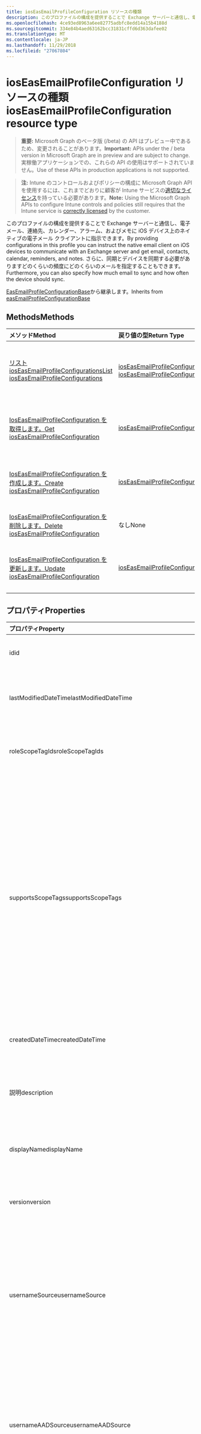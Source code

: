 ```yaml
---
title: iosEasEmailProfileConfiguration リソースの種類
description: このプロファイルの構成を提供することで Exchange サーバーと通信し、電子メール、連絡先、カレンダー、アラーム、およびメモに iOS デバイス上のネイティブの電子メール クライアントに指示できます。 さらに、同期とデバイスを同期する必要がありますどのくらいの頻度にどのくらいのメールを指定することもできます。
ms.openlocfilehash: 4ce93ed8963a6ee82775adbfc8edd14a15b4188d
ms.sourcegitcommit: 334e84b4aed63162bcc31831cffd6d363dafee02
ms.translationtype: MT
ms.contentlocale: ja-JP
ms.lasthandoff: 11/29/2018
ms.locfileid: "27067804"
---
```

# <a name="ioseasemailprofileconfiguration-resource-type"></a><span data-ttu-id="a923e-104">iosEasEmailProfileConfiguration リソースの種類</span><span class="sxs-lookup"><span data-stu-id="a923e-104">iosEasEmailProfileConfiguration resource type</span></span>

> <span data-ttu-id="a923e-105">**重要:** Microsoft Graph のベータ版 (/beta) の API はプレビュー中であるため、変更されることがあります。</span><span class="sxs-lookup"><span data-stu-id="a923e-105">**Important:** APIs under the / beta version in Microsoft Graph are in preview and are subject to change.</span></span> <span data-ttu-id="a923e-106">実稼働アプリケーションでの、これらの API の使用はサポートされていません。</span><span class="sxs-lookup"><span data-stu-id="a923e-106">Use of these APIs in production applications is not supported.</span></span>

> <span data-ttu-id="a923e-107">**注:** Intune のコントロールおよびポリシーの構成に Microsoft Graph API を使用するには、これまでどおりに顧客が Intune サービスの[適切なライセンス](https://go.microsoft.com/fwlink/?linkid=839381)を持っている必要があります。</span><span class="sxs-lookup"><span data-stu-id="a923e-107">**Note:** Using the Microsoft Graph APIs to configure Intune controls and policies still requires that the Intune service is [correctly licensed](https://go.microsoft.com/fwlink/?linkid=839381) by the customer.</span></span>

<span data-ttu-id="a923e-108">このプロファイルの構成を提供することで Exchange サーバーと通信し、電子メール、連絡先、カレンダー、アラーム、およびメモに iOS デバイス上のネイティブの電子メール クライアントに指示できます。</span><span class="sxs-lookup"><span data-stu-id="a923e-108">By providing configurations in this profile you can instruct the native email client on iOS devices to communicate with an Exchange server and get email, contacts, calendar, reminders, and notes.</span></span> <span data-ttu-id="a923e-109">さらに、同期とデバイスを同期する必要がありますどのくらいの頻度にどのくらいのメールを指定することもできます。</span><span class="sxs-lookup"><span data-stu-id="a923e-109">Furthermore, you can also specify how much email to sync and how often the device should sync.</span></span>

<span data-ttu-id="a923e-110">[EasEmailProfileConfigurationBase](../resources/intune-deviceconfig-easemailprofileconfigurationbase.md)から継承します。</span><span class="sxs-lookup"><span data-stu-id="a923e-110">Inherits from [easEmailProfileConfigurationBase](../resources/intune-deviceconfig-easemailprofileconfigurationbase.md)</span></span>

## <a name="methods"></a><span data-ttu-id="a923e-111">Methods</span><span class="sxs-lookup"><span data-stu-id="a923e-111">Methods</span></span>
|<span data-ttu-id="a923e-112">メソッド</span><span class="sxs-lookup"><span data-stu-id="a923e-112">Method</span></span>|<span data-ttu-id="a923e-113">戻り値の型</span><span class="sxs-lookup"><span data-stu-id="a923e-113">Return Type</span></span>|<span data-ttu-id="a923e-114">説明</span><span class="sxs-lookup"><span data-stu-id="a923e-114">Description</span></span>|
|:---|:---|:---|
|[<span data-ttu-id="a923e-115">リスト iosEasEmailProfileConfigurations</span><span class="sxs-lookup"><span data-stu-id="a923e-115">List iosEasEmailProfileConfigurations</span></span>](../api/intune-deviceconfig-ioseasemailprofileconfiguration-list.md)|<span data-ttu-id="a923e-116">[iosEasEmailProfileConfiguration](../resources/intune-deviceconfig-ioseasemailprofileconfiguration.md)コレクション</span><span class="sxs-lookup"><span data-stu-id="a923e-116">[iosEasEmailProfileConfiguration](../resources/intune-deviceconfig-ioseasemailprofileconfiguration.md) collection</span></span>|<span data-ttu-id="a923e-117">[IosEasEmailProfileConfiguration](../resources/intune-deviceconfig-ioseasemailprofileconfiguration.md)オブジェクトのプロパティと関係を一覧表示します。</span><span class="sxs-lookup"><span data-stu-id="a923e-117">List properties and relationships of the [iosEasEmailProfileConfiguration](../resources/intune-deviceconfig-ioseasemailprofileconfiguration.md) objects.</span></span>|
|[<span data-ttu-id="a923e-118">IosEasEmailProfileConfiguration を取得します。</span><span class="sxs-lookup"><span data-stu-id="a923e-118">Get iosEasEmailProfileConfiguration</span></span>](../api/intune-deviceconfig-ioseasemailprofileconfiguration-get.md)|[<span data-ttu-id="a923e-119">iosEasEmailProfileConfiguration</span><span class="sxs-lookup"><span data-stu-id="a923e-119">iosEasEmailProfileConfiguration</span></span>](../resources/intune-deviceconfig-ioseasemailprofileconfiguration.md)|<span data-ttu-id="a923e-120">[IosEasEmailProfileConfiguration](../resources/intune-deviceconfig-ioseasemailprofileconfiguration.md)オブジェクトのプロパティと関係を参照してください。</span><span class="sxs-lookup"><span data-stu-id="a923e-120">Read properties and relationships of the [iosEasEmailProfileConfiguration](../resources/intune-deviceconfig-ioseasemailprofileconfiguration.md) object.</span></span>|
|[<span data-ttu-id="a923e-121">IosEasEmailProfileConfiguration を作成します。</span><span class="sxs-lookup"><span data-stu-id="a923e-121">Create iosEasEmailProfileConfiguration</span></span>](../api/intune-deviceconfig-ioseasemailprofileconfiguration-create.md)|[<span data-ttu-id="a923e-122">iosEasEmailProfileConfiguration</span><span class="sxs-lookup"><span data-stu-id="a923e-122">iosEasEmailProfileConfiguration</span></span>](../resources/intune-deviceconfig-ioseasemailprofileconfiguration.md)|<span data-ttu-id="a923e-123">新しい[iosEasEmailProfileConfiguration](../resources/intune-deviceconfig-ioseasemailprofileconfiguration.md)オブジェクトを作成します。</span><span class="sxs-lookup"><span data-stu-id="a923e-123">Create a new [iosEasEmailProfileConfiguration](../resources/intune-deviceconfig-ioseasemailprofileconfiguration.md) object.</span></span>|
|[<span data-ttu-id="a923e-124">IosEasEmailProfileConfiguration を削除します。</span><span class="sxs-lookup"><span data-stu-id="a923e-124">Delete iosEasEmailProfileConfiguration</span></span>](../api/intune-deviceconfig-ioseasemailprofileconfiguration-delete.md)|<span data-ttu-id="a923e-125">なし</span><span class="sxs-lookup"><span data-stu-id="a923e-125">None</span></span>|<span data-ttu-id="a923e-126">の[iosEasEmailProfileConfiguration](../resources/intune-deviceconfig-ioseasemailprofileconfiguration.md)を削除します。</span><span class="sxs-lookup"><span data-stu-id="a923e-126">Deletes a [iosEasEmailProfileConfiguration](../resources/intune-deviceconfig-ioseasemailprofileconfiguration.md).</span></span>|
|[<span data-ttu-id="a923e-127">IosEasEmailProfileConfiguration を更新します。</span><span class="sxs-lookup"><span data-stu-id="a923e-127">Update iosEasEmailProfileConfiguration</span></span>](../api/intune-deviceconfig-ioseasemailprofileconfiguration-update.md)|[<span data-ttu-id="a923e-128">iosEasEmailProfileConfiguration</span><span class="sxs-lookup"><span data-stu-id="a923e-128">iosEasEmailProfileConfiguration</span></span>](../resources/intune-deviceconfig-ioseasemailprofileconfiguration.md)|<span data-ttu-id="a923e-129">[IosEasEmailProfileConfiguration](../resources/intune-deviceconfig-ioseasemailprofileconfiguration.md)オブジェクトのプロパティを更新します。</span><span class="sxs-lookup"><span data-stu-id="a923e-129">Update the properties of a [iosEasEmailProfileConfiguration](../resources/intune-deviceconfig-ioseasemailprofileconfiguration.md) object.</span></span>|

## <a name="properties"></a><span data-ttu-id="a923e-130">プロパティ</span><span class="sxs-lookup"><span data-stu-id="a923e-130">Properties</span></span>
|<span data-ttu-id="a923e-131">プロパティ</span><span class="sxs-lookup"><span data-stu-id="a923e-131">Property</span></span>|<span data-ttu-id="a923e-132">型</span><span class="sxs-lookup"><span data-stu-id="a923e-132">Type</span></span>|<span data-ttu-id="a923e-133">説明</span><span class="sxs-lookup"><span data-stu-id="a923e-133">Description</span></span>|
|:---|:---|:---|
|<span data-ttu-id="a923e-134">id</span><span class="sxs-lookup"><span data-stu-id="a923e-134">id</span></span>|<span data-ttu-id="a923e-135">String</span><span class="sxs-lookup"><span data-stu-id="a923e-135">String</span></span>|<span data-ttu-id="a923e-136">エンティティのキー。</span><span class="sxs-lookup"><span data-stu-id="a923e-136">Key of the entity.</span></span> <span data-ttu-id="a923e-137">[deviceConfiguration](../resources/intune-deviceconfig-deviceconfiguration.md) から継承します</span><span class="sxs-lookup"><span data-stu-id="a923e-137">Inherited from [deviceConfiguration](../resources/intune-deviceconfig-deviceconfiguration.md)</span></span>|
|<span data-ttu-id="a923e-138">lastModifiedDateTime</span><span class="sxs-lookup"><span data-stu-id="a923e-138">lastModifiedDateTime</span></span>|<span data-ttu-id="a923e-139">DateTimeOffset</span><span class="sxs-lookup"><span data-stu-id="a923e-139">DateTimeOffset</span></span>|<span data-ttu-id="a923e-140">オブジェクトが最後に変更された DateTime。</span><span class="sxs-lookup"><span data-stu-id="a923e-140">DateTime the object was last modified.</span></span> <span data-ttu-id="a923e-141">[deviceConfiguration](../resources/intune-deviceconfig-deviceconfiguration.md) から継承します</span><span class="sxs-lookup"><span data-stu-id="a923e-141">Inherited from [deviceConfiguration](../resources/intune-deviceconfig-deviceconfiguration.md)</span></span>|
|<span data-ttu-id="a923e-142">roleScopeTagIds</span><span class="sxs-lookup"><span data-stu-id="a923e-142">roleScopeTagIds</span></span>|<span data-ttu-id="a923e-143">String コレクション</span><span class="sxs-lookup"><span data-stu-id="a923e-143">String collection</span></span>|<span data-ttu-id="a923e-144">このエンティティ インスタンスのスコープのタグのリストです。</span><span class="sxs-lookup"><span data-stu-id="a923e-144">List of Scope Tags for this Entity instance.</span></span> <span data-ttu-id="a923e-145">[deviceConfiguration](../resources/intune-deviceconfig-deviceconfiguration.md) から継承します</span><span class="sxs-lookup"><span data-stu-id="a923e-145">Inherited from [deviceConfiguration](../resources/intune-deviceconfig-deviceconfiguration.md)</span></span>|
|<span data-ttu-id="a923e-146">supportsScopeTags</span><span class="sxs-lookup"><span data-stu-id="a923e-146">supportsScopeTags</span></span>|<span data-ttu-id="a923e-147">Boolean</span><span class="sxs-lookup"><span data-stu-id="a923e-147">Boolean</span></span>|<span data-ttu-id="a923e-148">デバイスの構成を基になるスコープのタグの割り当てをサポートしているかどうかを示します。</span><span class="sxs-lookup"><span data-stu-id="a923e-148">Indicates whether or not the underlying Device Configuration supports the assignment of scope tags.</span></span> <span data-ttu-id="a923e-149">この値が false であり、エンティティをスコープ指定されたユーザーには表示されませんがある場合、ScopeTags プロパティに割り当てることは許可されていません。</span><span class="sxs-lookup"><span data-stu-id="a923e-149">Assigning to the ScopeTags property is not allowed when this value is false and entities will not be visible to scoped users.</span></span> <span data-ttu-id="a923e-150">これは、Silverlight で作成されたレガシ ポリシーに対して発生し、削除して、Azure ポータル内のポリシーを再作成することで解決できます。</span><span class="sxs-lookup"><span data-stu-id="a923e-150">This occurs for Legacy policies created in Silverlight and can be resolved by deleting and recreating the policy in the Azure Portal.</span></span> <span data-ttu-id="a923e-151">このプロパティは値の取得のみ可能です。</span><span class="sxs-lookup"><span data-stu-id="a923e-151">This property is read-only.</span></span> <span data-ttu-id="a923e-152">[deviceConfiguration](../resources/intune-deviceconfig-deviceconfiguration.md) から継承します</span><span class="sxs-lookup"><span data-stu-id="a923e-152">Inherited from [deviceConfiguration](../resources/intune-deviceconfig-deviceconfiguration.md)</span></span>|
|<span data-ttu-id="a923e-153">createdDateTime</span><span class="sxs-lookup"><span data-stu-id="a923e-153">createdDateTime</span></span>|<span data-ttu-id="a923e-154">DateTimeOffset</span><span class="sxs-lookup"><span data-stu-id="a923e-154">DateTimeOffset</span></span>|<span data-ttu-id="a923e-155">オブジェクトが作成された DateTime。</span><span class="sxs-lookup"><span data-stu-id="a923e-155">DateTime the object was created.</span></span> <span data-ttu-id="a923e-156">[deviceConfiguration](../resources/intune-deviceconfig-deviceconfiguration.md) から継承します</span><span class="sxs-lookup"><span data-stu-id="a923e-156">Inherited from [deviceConfiguration](../resources/intune-deviceconfig-deviceconfiguration.md)</span></span>|
|<span data-ttu-id="a923e-157">説明</span><span class="sxs-lookup"><span data-stu-id="a923e-157">description</span></span>|<span data-ttu-id="a923e-158">String</span><span class="sxs-lookup"><span data-stu-id="a923e-158">String</span></span>|<span data-ttu-id="a923e-159">デバイス構成について管理者が提供した説明。</span><span class="sxs-lookup"><span data-stu-id="a923e-159">Admin provided description of the Device Configuration.</span></span> <span data-ttu-id="a923e-160">[deviceConfiguration](../resources/intune-deviceconfig-deviceconfiguration.md) から継承します</span><span class="sxs-lookup"><span data-stu-id="a923e-160">Inherited from [deviceConfiguration](../resources/intune-deviceconfig-deviceconfiguration.md)</span></span>|
|<span data-ttu-id="a923e-161">displayName</span><span class="sxs-lookup"><span data-stu-id="a923e-161">displayName</span></span>|<span data-ttu-id="a923e-162">String</span><span class="sxs-lookup"><span data-stu-id="a923e-162">String</span></span>|<span data-ttu-id="a923e-163">デバイス構成について管理者が指定した名前。</span><span class="sxs-lookup"><span data-stu-id="a923e-163">Admin provided name of the device configuration.</span></span> <span data-ttu-id="a923e-164">[deviceConfiguration](../resources/intune-deviceconfig-deviceconfiguration.md) から継承します</span><span class="sxs-lookup"><span data-stu-id="a923e-164">Inherited from [deviceConfiguration](../resources/intune-deviceconfig-deviceconfiguration.md)</span></span>|
|<span data-ttu-id="a923e-165">version</span><span class="sxs-lookup"><span data-stu-id="a923e-165">version</span></span>|<span data-ttu-id="a923e-166">Int32</span><span class="sxs-lookup"><span data-stu-id="a923e-166">Int32</span></span>|<span data-ttu-id="a923e-167">デバイス構成のバージョン。</span><span class="sxs-lookup"><span data-stu-id="a923e-167">Version of the device configuration.</span></span> <span data-ttu-id="a923e-168">[deviceConfiguration](../resources/intune-deviceconfig-deviceconfiguration.md) から継承します</span><span class="sxs-lookup"><span data-stu-id="a923e-168">Inherited from [deviceConfiguration](../resources/intune-deviceconfig-deviceconfiguration.md)</span></span>|
|<span data-ttu-id="a923e-169">usernameSource</span><span class="sxs-lookup"><span data-stu-id="a923e-169">usernameSource</span></span>|[<span data-ttu-id="a923e-170">userEmailSource</span><span class="sxs-lookup"><span data-stu-id="a923e-170">userEmailSource</span></span>](../resources/intune-deviceconfig-useremailsource.md)|<span data-ttu-id="a923e-171">AAD から選択され、デバイスにインストールする前に、このプロファイルに挿入されたユーザー名の属性です。</span><span class="sxs-lookup"><span data-stu-id="a923e-171">Username attribute that is picked from AAD and injected into this profile before installing on the device.</span></span> <span data-ttu-id="a923e-172">[EasEmailProfileConfigurationBase](../resources/intune-deviceconfig-easemailprofileconfigurationbase.md)から継承されます。</span><span class="sxs-lookup"><span data-stu-id="a923e-172">Inherited from [easEmailProfileConfigurationBase](../resources/intune-deviceconfig-easemailprofileconfigurationbase.md).</span></span> <span data-ttu-id="a923e-173">使用可能な値は、`userPrincipalName`、`primarySmtpAddress` です。</span><span class="sxs-lookup"><span data-stu-id="a923e-173">Possible values are: `userPrincipalName`, `primarySmtpAddress`.</span></span>|
|<span data-ttu-id="a923e-174">usernameAADSource</span><span class="sxs-lookup"><span data-stu-id="a923e-174">usernameAADSource</span></span>|[<span data-ttu-id="a923e-175">usernameSource</span><span class="sxs-lookup"><span data-stu-id="a923e-175">usernameSource</span></span>](../resources/intune-deviceconfig-usernamesource.md)|<span data-ttu-id="a923e-176">AAD フィールドには、電子メール プロファイルのユーザー名を取得するために使用するの名前です。</span><span class="sxs-lookup"><span data-stu-id="a923e-176">Name of the AAD field, that will be used to retrieve UserName for email profile.</span></span> <span data-ttu-id="a923e-177">[EasEmailProfileConfigurationBase](../resources/intune-deviceconfig-easemailprofileconfigurationbase.md)から継承されます。</span><span class="sxs-lookup"><span data-stu-id="a923e-177">Inherited from [easEmailProfileConfigurationBase](../resources/intune-deviceconfig-easemailprofileconfigurationbase.md).</span></span> <span data-ttu-id="a923e-178">可能な値は、`userPrincipalName`、`primarySmtpAddress`、`samAccountName` です。</span><span class="sxs-lookup"><span data-stu-id="a923e-178">Possible values are: `userPrincipalName`, `primarySmtpAddress`, `samAccountName`.</span></span>|
|<span data-ttu-id="a923e-179">userDomainNameSource</span><span class="sxs-lookup"><span data-stu-id="a923e-179">userDomainNameSource</span></span>|[<span data-ttu-id="a923e-180">domainNameSource</span><span class="sxs-lookup"><span data-stu-id="a923e-180">domainNameSource</span></span>](../resources/intune-deviceconfig-domainnamesource.md)|<span data-ttu-id="a923e-181">AAD から選択され、デバイスにインストールする前に、このプロファイルに挿入されたユーザー ドメイン名属性です。</span><span class="sxs-lookup"><span data-stu-id="a923e-181">UserDomainname attribute that is picked from AAD and injected into this profile before installing on the device.</span></span> <span data-ttu-id="a923e-182">[EasEmailProfileConfigurationBase](../resources/intune-deviceconfig-easemailprofileconfigurationbase.md)から継承されます。</span><span class="sxs-lookup"><span data-stu-id="a923e-182">Inherited from [easEmailProfileConfigurationBase](../resources/intune-deviceconfig-easemailprofileconfigurationbase.md).</span></span> <span data-ttu-id="a923e-183">使用可能な値は、`fullDomainName`、`netBiosDomainName` です。</span><span class="sxs-lookup"><span data-stu-id="a923e-183">Possible values are: `fullDomainName`, `netBiosDomainName`.</span></span>|
|<span data-ttu-id="a923e-184">customDomainName</span><span class="sxs-lookup"><span data-stu-id="a923e-184">customDomainName</span></span>|<span data-ttu-id="a923e-185">String</span><span class="sxs-lookup"><span data-stu-id="a923e-185">String</span></span>|<span data-ttu-id="a923e-186">カスタム ドメイン名の値は、デバイスにインストールする前に、電子メール プロファイルを生成する際に使用します。</span><span class="sxs-lookup"><span data-stu-id="a923e-186">Custom domain name value used while generating an email profile before installing on the device.</span></span> <span data-ttu-id="a923e-187">[EasEmailProfileConfigurationBase](../resources/intune-deviceconfig-easemailprofileconfigurationbase.md)から継承されました。</span><span class="sxs-lookup"><span data-stu-id="a923e-187">Inherited from [easEmailProfileConfigurationBase](../resources/intune-deviceconfig-easemailprofileconfigurationbase.md)</span></span>|
|<span data-ttu-id="a923e-188">accountName</span><span class="sxs-lookup"><span data-stu-id="a923e-188">accountName</span></span>|<span data-ttu-id="a923e-189">String</span><span class="sxs-lookup"><span data-stu-id="a923e-189">String</span></span>|<span data-ttu-id="a923e-190">アカウントの名前です。</span><span class="sxs-lookup"><span data-stu-id="a923e-190">Account name.</span></span>|
|<span data-ttu-id="a923e-191">authenticationMethod</span><span class="sxs-lookup"><span data-stu-id="a923e-191">authenticationMethod</span></span>|[<span data-ttu-id="a923e-192">easAuthenticationMethod</span><span class="sxs-lookup"><span data-stu-id="a923e-192">easAuthenticationMethod</span></span>](../resources/intune-deviceconfig-easauthenticationmethod.md)|<span data-ttu-id="a923e-193">このメール プロファイルの認証方法です。</span><span class="sxs-lookup"><span data-stu-id="a923e-193">Authentication method for this Email profile.</span></span> <span data-ttu-id="a923e-194">使用可能な値は、`usernameAndPassword`、`certificate` です。</span><span class="sxs-lookup"><span data-stu-id="a923e-194">Possible values are: `usernameAndPassword`, `certificate`.</span></span>|
|<span data-ttu-id="a923e-195">blockMovingMessagesToOtherEmailAccounts</span><span class="sxs-lookup"><span data-stu-id="a923e-195">blockMovingMessagesToOtherEmailAccounts</span></span>|<span data-ttu-id="a923e-196">Boolean</span><span class="sxs-lookup"><span data-stu-id="a923e-196">Boolean</span></span>|<span data-ttu-id="a923e-197">他の電子メール アカウントにメッセージを移動をブロックするかどうかを示します。</span><span class="sxs-lookup"><span data-stu-id="a923e-197">Indicates whether or not to block moving messages to other email accounts.</span></span>|
|<span data-ttu-id="a923e-198">blockSendingEmailFromThirdPartyApps</span><span class="sxs-lookup"><span data-stu-id="a923e-198">blockSendingEmailFromThirdPartyApps</span></span>|<span data-ttu-id="a923e-199">Boolean</span><span class="sxs-lookup"><span data-stu-id="a923e-199">Boolean</span></span>|<span data-ttu-id="a923e-200">サード パーティ製アプリケーションから電子メールの送信をブロックするかどうかを示します。</span><span class="sxs-lookup"><span data-stu-id="a923e-200">Indicates whether or not to block sending email from third party apps.</span></span>|
|<span data-ttu-id="a923e-201">blockSyncingRecentlyUsedEmailAddresses</span><span class="sxs-lookup"><span data-stu-id="a923e-201">blockSyncingRecentlyUsedEmailAddresses</span></span>|<span data-ttu-id="a923e-202">Boolean</span><span class="sxs-lookup"><span data-stu-id="a923e-202">Boolean</span></span>|<span data-ttu-id="a923e-203">新しい電子メールを作成するとき、同期中最近使用した電子メール アドレス、-をブロックするかどうかを示します。</span><span class="sxs-lookup"><span data-stu-id="a923e-203">Indicates whether or not to block syncing recently used email addresses, for instance - when composing new email.</span></span>|
|<span data-ttu-id="a923e-204">durationOfEmailToSync</span><span class="sxs-lookup"><span data-stu-id="a923e-204">durationOfEmailToSync</span></span>|[<span data-ttu-id="a923e-205">emailSyncDuration</span><span class="sxs-lookup"><span data-stu-id="a923e-205">emailSyncDuration</span></span>](../resources/intune-deviceconfig-emailsyncduration.md)|<span data-ttu-id="a923e-206">戻る時の電子メールの継続時間を同期する必要があります。</span><span class="sxs-lookup"><span data-stu-id="a923e-206">Duration of time email should be synced back to.</span></span> <span data-ttu-id="a923e-207">.</span><span class="sxs-lookup"><span data-stu-id="a923e-207"></span></span> <span data-ttu-id="a923e-208">可能な値は、`userDefined`、`oneDay`、`threeDays`、`oneWeek`、`twoWeeks`、`oneMonth`、`unlimited` です。</span><span class="sxs-lookup"><span data-stu-id="a923e-208">Possible values are: `userDefined`, `oneDay`, `threeDays`, `oneWeek`, `twoWeeks`, `oneMonth`, `unlimited`.</span></span>|
|<span data-ttu-id="a923e-209">emailAddressSource</span><span class="sxs-lookup"><span data-stu-id="a923e-209">emailAddressSource</span></span>|[<span data-ttu-id="a923e-210">userEmailSource</span><span class="sxs-lookup"><span data-stu-id="a923e-210">userEmailSource</span></span>](../resources/intune-deviceconfig-useremailsource.md)|<span data-ttu-id="a923e-211">AAD から選択され、デバイスにインストールする前に、このプロファイルに挿入されたメール属性です。</span><span class="sxs-lookup"><span data-stu-id="a923e-211">Email attribute that is picked from AAD and injected into this profile before installing on the device.</span></span> <span data-ttu-id="a923e-212">使用可能な値は、`userPrincipalName`、`primarySmtpAddress` です。</span><span class="sxs-lookup"><span data-stu-id="a923e-212">Possible values are: `userPrincipalName`, `primarySmtpAddress`.</span></span>|
|<span data-ttu-id="a923e-213">hostName</span><span class="sxs-lookup"><span data-stu-id="a923e-213">hostName</span></span>|<span data-ttu-id="a923e-214">String</span><span class="sxs-lookup"><span data-stu-id="a923e-214">String</span></span>|<span data-ttu-id="a923e-215">場所 (URL) の交換、ネイティブのメール アプリケーションに接続します。</span><span class="sxs-lookup"><span data-stu-id="a923e-215">Exchange location that (URL) that the native mail app connects to.</span></span>|
|<span data-ttu-id="a923e-216">requireSmime</span><span class="sxs-lookup"><span data-stu-id="a923e-216">requireSmime</span></span>|<span data-ttu-id="a923e-217">Boolean</span><span class="sxs-lookup"><span data-stu-id="a923e-217">Boolean</span></span>|<span data-ttu-id="a923e-218">S/MIME 証明書を使用するかどうかを示します。</span><span class="sxs-lookup"><span data-stu-id="a923e-218">Indicates whether or not to use S/MIME certificate.</span></span>|
|<span data-ttu-id="a923e-219">smimeEnablePerMessageSwitch</span><span class="sxs-lookup"><span data-stu-id="a923e-219">smimeEnablePerMessageSwitch</span></span>|<span data-ttu-id="a923e-220">Boolean</span><span class="sxs-lookup"><span data-stu-id="a923e-220">Boolean</span></span>|<span data-ttu-id="a923e-221">暗号化されていない電子メールを許可するかどうかを示します。</span><span class="sxs-lookup"><span data-stu-id="a923e-221">Indicates whether or not to allow unencrypted emails.</span></span>|
|<span data-ttu-id="a923e-222">requireSsl</span><span class="sxs-lookup"><span data-stu-id="a923e-222">requireSsl</span></span>|<span data-ttu-id="a923e-223">Boolean</span><span class="sxs-lookup"><span data-stu-id="a923e-223">Boolean</span></span>|<span data-ttu-id="a923e-224">SSL を使用するかどうかを示します。</span><span class="sxs-lookup"><span data-stu-id="a923e-224">Indicates whether or not to use SSL.</span></span>|
|<span data-ttu-id="a923e-225">useOAuth</span><span class="sxs-lookup"><span data-stu-id="a923e-225">useOAuth</span></span>|<span data-ttu-id="a923e-226">Boolean</span><span class="sxs-lookup"><span data-stu-id="a923e-226">Boolean</span></span>|<span data-ttu-id="a923e-227">接続が認証に OAuth を使用する必要があるかどうかを指定します。</span><span class="sxs-lookup"><span data-stu-id="a923e-227">Specifies whether the connection should use OAuth for authentication.</span></span>|

## <a name="relationships"></a><span data-ttu-id="a923e-228">リレーションシップ</span><span class="sxs-lookup"><span data-stu-id="a923e-228">Relationships</span></span>
|<span data-ttu-id="a923e-229">リレーションシップ</span><span class="sxs-lookup"><span data-stu-id="a923e-229">Relationship</span></span>|<span data-ttu-id="a923e-230">型</span><span class="sxs-lookup"><span data-stu-id="a923e-230">Type</span></span>|<span data-ttu-id="a923e-231">説明</span><span class="sxs-lookup"><span data-stu-id="a923e-231">Description</span></span>|
|:---|:---|:---|
|<span data-ttu-id="a923e-232">groupAssignments</span><span class="sxs-lookup"><span data-stu-id="a923e-232">groupAssignments</span></span>|<span data-ttu-id="a923e-233">[deviceConfigurationGroupAssignment](../resources/intune-deviceconfig-deviceconfigurationgroupassignment.md)コレクション</span><span class="sxs-lookup"><span data-stu-id="a923e-233">[deviceConfigurationGroupAssignment](../resources/intune-deviceconfig-deviceconfigurationgroupassignment.md) collection</span></span>|<span data-ttu-id="a923e-234">デバイスの構成プロファイルのグループ割り当てのリストです。</span><span class="sxs-lookup"><span data-stu-id="a923e-234">The list of group assignments for the device configuration profile.</span></span> <span data-ttu-id="a923e-235">[deviceConfiguration](../resources/intune-deviceconfig-deviceconfiguration.md) から継承します</span><span class="sxs-lookup"><span data-stu-id="a923e-235">Inherited from [deviceConfiguration](../resources/intune-deviceconfig-deviceconfiguration.md)</span></span>|
|<span data-ttu-id="a923e-236">assignments</span><span class="sxs-lookup"><span data-stu-id="a923e-236">assignments</span></span>|<span data-ttu-id="a923e-237">[deviceConfigurationAssignment](../resources/intune-deviceconfig-deviceconfigurationassignment.md) コレクション</span><span class="sxs-lookup"><span data-stu-id="a923e-237">[deviceConfigurationAssignment](../resources/intune-deviceconfig-deviceconfigurationassignment.md) collection</span></span>|<span data-ttu-id="a923e-238">デバイスの構成プロファイルの割り当てのリスト。</span><span class="sxs-lookup"><span data-stu-id="a923e-238">The list of assignments for the device configuration profile.</span></span> <span data-ttu-id="a923e-239">[deviceConfiguration](../resources/intune-deviceconfig-deviceconfiguration.md) から継承します</span><span class="sxs-lookup"><span data-stu-id="a923e-239">Inherited from [deviceConfiguration](../resources/intune-deviceconfig-deviceconfiguration.md)</span></span>|
|<span data-ttu-id="a923e-240">deviceStatuses</span><span class="sxs-lookup"><span data-stu-id="a923e-240">deviceStatuses</span></span>|<span data-ttu-id="a923e-241">[deviceConfigurationDeviceStatus](../resources/intune-deviceconfig-deviceconfigurationdevicestatus.md) コレクション</span><span class="sxs-lookup"><span data-stu-id="a923e-241">[deviceConfigurationDeviceStatus](../resources/intune-deviceconfig-deviceconfigurationdevicestatus.md) collection</span></span>|<span data-ttu-id="a923e-242">デバイスごとのデバイス構成のインストール状況。</span><span class="sxs-lookup"><span data-stu-id="a923e-242">Device configuration installation status by device.</span></span> <span data-ttu-id="a923e-243">[deviceConfiguration](../resources/intune-deviceconfig-deviceconfiguration.md) から継承します</span><span class="sxs-lookup"><span data-stu-id="a923e-243">Inherited from [deviceConfiguration](../resources/intune-deviceconfig-deviceconfiguration.md)</span></span>|
|<span data-ttu-id="a923e-244">userStatuses</span><span class="sxs-lookup"><span data-stu-id="a923e-244">userStatuses</span></span>|<span data-ttu-id="a923e-245">[deviceConfigurationUserStatus](../resources/intune-deviceconfig-deviceconfigurationuserstatus.md) コレクション</span><span class="sxs-lookup"><span data-stu-id="a923e-245">[deviceConfigurationUserStatus](../resources/intune-deviceconfig-deviceconfigurationuserstatus.md) collection</span></span>|<span data-ttu-id="a923e-246">ユーザーごとのデバイス構成のインストール状態です。</span><span class="sxs-lookup"><span data-stu-id="a923e-246">Device configuration installation status by user.</span></span> <span data-ttu-id="a923e-247">[deviceConfiguration](../resources/intune-deviceconfig-deviceconfiguration.md) から継承します</span><span class="sxs-lookup"><span data-stu-id="a923e-247">Inherited from [deviceConfiguration](../resources/intune-deviceconfig-deviceconfiguration.md)</span></span>|
|<span data-ttu-id="a923e-248">deviceStatusOverview</span><span class="sxs-lookup"><span data-stu-id="a923e-248">deviceStatusOverview</span></span>|[<span data-ttu-id="a923e-249">deviceConfigurationDeviceOverview</span><span class="sxs-lookup"><span data-stu-id="a923e-249">deviceConfigurationDeviceOverview</span></span>](../resources/intune-deviceconfig-deviceconfigurationdeviceoverview.md)|<span data-ttu-id="a923e-250">デバイス構成のデバイス状態の概要 ([deviceConfiguration](../resources/intune-deviceconfig-deviceconfiguration.md) から継承)</span><span class="sxs-lookup"><span data-stu-id="a923e-250">Device Configuration devices status overview Inherited from [deviceConfiguration](../resources/intune-deviceconfig-deviceconfiguration.md)</span></span>|
|<span data-ttu-id="a923e-251">userStatusOverview</span><span class="sxs-lookup"><span data-stu-id="a923e-251">userStatusOverview</span></span>|[<span data-ttu-id="a923e-252">deviceConfigurationUserOverview</span><span class="sxs-lookup"><span data-stu-id="a923e-252">deviceConfigurationUserOverview</span></span>](../resources/intune-deviceconfig-deviceconfigurationuseroverview.md)|<span data-ttu-id="a923e-253">デバイス構成のユーザー状態の概要 ([deviceConfiguration](../resources/intune-deviceconfig-deviceconfiguration.md) から継承)</span><span class="sxs-lookup"><span data-stu-id="a923e-253">Device Configuration users status overview Inherited from [deviceConfiguration](../resources/intune-deviceconfig-deviceconfiguration.md)</span></span>|
|<span data-ttu-id="a923e-254">deviceSettingStateSummaries</span><span class="sxs-lookup"><span data-stu-id="a923e-254">deviceSettingStateSummaries</span></span>|<span data-ttu-id="a923e-255">[settingStateDeviceSummary](../resources/intune-deviceconfig-settingstatedevicesummary.md) コレクション</span><span class="sxs-lookup"><span data-stu-id="a923e-255">[settingStateDeviceSummary](../resources/intune-deviceconfig-settingstatedevicesummary.md) collection</span></span>|<span data-ttu-id="a923e-256">デバイス構成設定状態のデバイスの要約 ([deviceConfiguration](../resources/intune-deviceconfig-deviceconfiguration.md) から継承)</span><span class="sxs-lookup"><span data-stu-id="a923e-256">Device Configuration Setting State Device Summary Inherited from [deviceConfiguration](../resources/intune-deviceconfig-deviceconfiguration.md)</span></span>|
|<span data-ttu-id="a923e-257">identityCertificate</span><span class="sxs-lookup"><span data-stu-id="a923e-257">identityCertificate</span></span>|[<span data-ttu-id="a923e-258">iosCertificateProfileBase</span><span class="sxs-lookup"><span data-stu-id="a923e-258">iosCertificateProfileBase</span></span>](../resources/intune-deviceconfig-ioscertificateprofilebase.md)|<span data-ttu-id="a923e-259">Id の証明書です。</span><span class="sxs-lookup"><span data-stu-id="a923e-259">Identity certificate.</span></span>|
|<span data-ttu-id="a923e-260">smimeSigningCertificate</span><span class="sxs-lookup"><span data-stu-id="a923e-260">smimeSigningCertificate</span></span>|[<span data-ttu-id="a923e-261">iosCertificateProfile</span><span class="sxs-lookup"><span data-stu-id="a923e-261">iosCertificateProfile</span></span>](../resources/intune-deviceconfig-ioscertificateprofile.md)|<span data-ttu-id="a923e-262">S/MIME 署名の証明書です。</span><span class="sxs-lookup"><span data-stu-id="a923e-262">S/MIME signing certificate.</span></span>|
|<span data-ttu-id="a923e-263">smimeEncryptionCertificate</span><span class="sxs-lookup"><span data-stu-id="a923e-263">smimeEncryptionCertificate</span></span>|[<span data-ttu-id="a923e-264">iosCertificateProfile</span><span class="sxs-lookup"><span data-stu-id="a923e-264">iosCertificateProfile</span></span>](../resources/intune-deviceconfig-ioscertificateprofile.md)|<span data-ttu-id="a923e-265">S/MIME 暗号化の証明書です。</span><span class="sxs-lookup"><span data-stu-id="a923e-265">S/MIME encryption certificate.</span></span>|

## <a name="json-representation"></a><span data-ttu-id="a923e-266">JSON 表記</span><span class="sxs-lookup"><span data-stu-id="a923e-266">JSON Representation</span></span>
<span data-ttu-id="a923e-267">以下は、リソースの JSON 表記です。</span><span class="sxs-lookup"><span data-stu-id="a923e-267">Here is a JSON representation of the resource.</span></span>
<!-- {
  "blockType": "resource",
  "keyProperty": "id",
  "@odata.type": "microsoft.graph.iosEasEmailProfileConfiguration"
}
-->
``` json
{
  "@odata.type": "#microsoft.graph.iosEasEmailProfileConfiguration",
  "id": "String (identifier)",
  "lastModifiedDateTime": "String (timestamp)",
  "roleScopeTagIds": [
    "String"
  ],
  "supportsScopeTags": true,
  "createdDateTime": "String (timestamp)",
  "description": "String",
  "displayName": "String",
  "version": 1024,
  "usernameSource": "String",
  "usernameAADSource": "String",
  "userDomainNameSource": "String",
  "customDomainName": "String",
  "accountName": "String",
  "authenticationMethod": "String",
  "blockMovingMessagesToOtherEmailAccounts": true,
  "blockSendingEmailFromThirdPartyApps": true,
  "blockSyncingRecentlyUsedEmailAddresses": true,
  "durationOfEmailToSync": "String",
  "emailAddressSource": "String",
  "hostName": "String",
  "requireSmime": true,
  "smimeEnablePerMessageSwitch": true,
  "requireSsl": true,
  "useOAuth": true
}
```






